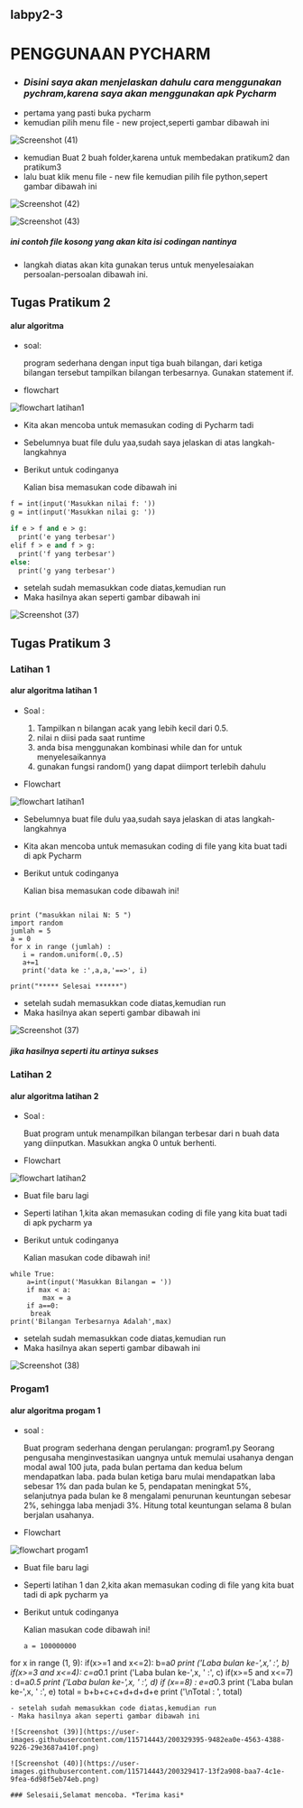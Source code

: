 ## labpy2-3

# PENGGUNAAN PYCHARM

-  ### *Disini saya akan menjelaskan dahulu cara menggunakan pychram,karena saya akan menggunakan apk Pycharm*
- pertama yang pasti buka pycharm
- kemudian pilih menu file -  new project,seperti gambar dibawah ini

![Screenshot (41)](https://user-images.githubusercontent.com/115714443/200235931-6a59b232-85f8-48f3-97ca-947a2a333c7f.png)

- kemudian Buat 2 buah folder,karena untuk membedakan pratikum2 dan pratikum3
- lalu buat klik menu file - new file kemudian pilih file python,sepert gambar dibawah ini

![Screenshot (42)](https://user-images.githubusercontent.com/115714443/200236375-50c51382-5988-4053-a166-19430024a19d.png)

![Screenshot (43)](https://user-images.githubusercontent.com/115714443/200236965-1108f357-a6bd-4baa-88af-8d5c90cdb358.png)
##### *ini contoh file kosong yang akan kita isi codingan nantinya*


- langkah diatas akan kita gunakan terus untuk menyelesaiakan persoalan-persoalan dibawah ini.

## Tugas Pratikum 2

#### alur algoritma 

- soal:

  program sederhana dengan input tiga buah bilangan, dari ketiga bilangan
  tersebut tampilkan bilangan terbesarnya. Gunakan statement if.
  
- flowchart

![flowchart latihan1](https://user-images.githubusercontent.com/115714443/200234287-2f8b3741-012e-4786-bb26-952b2a01b764.jpg)

 - Kita akan mencoba untuk memasukan coding di Pycharm tadi
 - Sebelumnya buat file dulu yaa,sudah saya jelaskan di atas langkah- langkahnya
 - Berikut untuk codinganya

   Kalian bisa memasukan code dibawah ini
   
```   e = int(input('Masukkan nilai e: '))
f = int(input('Masukkan nilai f: '))
g = int(input('Masukkan nilai g: '))

if e > f and e > g:
  print('e yang terbesar')
elif f > e and f > g:
  print('f yang terbesar')
else:
  print('g yang terbesar') 
  ```
 
- setelah sudah memasukkan code diatas,kemudian run
- Maka hasilnya akan seperti gambar dibawah ini

![Screenshot (37)](https://user-images.githubusercontent.com/115714443/200238266-7eb667a2-d505-4c3f-9b6f-f04119c63b0a.png)

## Tugas Pratikum 3

### Latihan 1

#### alur algoritma latihan 1

- Soal :

  1. Tampilkan n bilangan acak yang lebih kecil dari 0.5.
  2. nilai n diisi pada saat runtime
  3. anda bisa menggunakan kombinasi while dan for untuk menyelesaikannya
  4. gunakan fungsi random() yang dapat diimport terlebih dahulu

- Flowchart

![flowchart latihan1](https://user-images.githubusercontent.com/115714443/200326355-694ff69a-fbcc-488e-9243-2c69b4b4569d.png)

- Sebelumnya buat file dulu yaa,sudah saya jelaskan di atas langkah- langkahnya
- Kita akan mencoba untuk memasukan coding di file yang kita buat tadi di apk Pycharm
- Berikut untuk codinganya

  Kalian bisa memasukan code dibawah ini!
  
 ``` print("*******latihan1*******")

print ("masukkan nilai N: 5 ")
import random
jumlah = 5
a = 0
for x in range (jumlah) :
    i = random.uniform(.0,.5)
    a+=1
    print('data ke :',a,a,'==>', i)

print("***** Selesai ******")
```
- setelah sudah memasukkan code diatas,kemudian run
- Maka hasilnya akan seperti gambar dibawah ini

![Screenshot (37)](https://user-images.githubusercontent.com/115714443/200327587-bed9a1d3-704f-4baa-b348-cee8a2df94dd.png)
##### *jika hasilnya seperti itu artinya sukses*

### Latihan 2

#### alur algoritma latihan 2

- Soal :

   Buat program untuk menampilkan bilangan terbesar dari n buah data yang diinputkan.
Masukkan angka 0 untuk berhenti.

- Flowchart

![flowchart latihan2](https://user-images.githubusercontent.com/115714443/200328138-5551a2f1-4974-48ec-b8f5-71136dfe7dbc.png)

- Buat file baru lagi
- Seperti latihan 1,kita akan memasukan coding di file yang kita buat tadi di apk pycharm ya
- Berikut untuk codinganya

  Kalian masukan code dibawah ini!

``` max=0
while True:
    a=int(input('Masukkan Bilangan = '))
    if max < a:
        max = a
    if a==0:
     break
print('Bilangan Terbesarnya Adalah',max)
```

- setelah sudah memasukkan code diatas,kemudian run
- Maka hasilnya akan seperti gambar dibawah ini

![Screenshot (38)](https://user-images.githubusercontent.com/115714443/200328749-7534bbee-31f7-428c-8f15-4592e6859885.png)

### Progam1

#### alur algoritma progam 1

- soal :

   Buat program sederhana dengan perulangan: program1.py
Seorang pengusaha menginvestasikan uangnya untuk memulai usahanya dengan
modal awal 100 juta, pada bulan pertama dan kedua belum mendapatkan laba. pada
bulan ketiga baru mulai mendapatkan laba sebesar 1% dan pada bulan ke 5,
pendapatan meningkat 5%, selanjutnya pada bulan ke 8 mengalami penurunan
keuntungan sebesar 2%, sehingga laba menjadi 3%. Hitung total keuntungan selama 8
bulan berjalan usahanya.

- Flowchart

![flowchart progam1](https://user-images.githubusercontent.com/115714443/200328958-276c8ce4-a1ba-4ac2-b404-64191f3ef96a.png)

- Buat file baru lagi
- Seperti latihan 1 dan 2,kita akan memasukan coding di file yang kita buat tadi di apk pycharm ya
- Berikut untuk codinganya

  Kalian masukan code dibawah ini!
  ```
  a = 100000000
for x in range (1, 9):
    if(x>=1 and x<=2):
         b=a*0
         print ('Laba bulan ke-',x,' :', b)
    if(x>=3 and x<=4):
        c=a*0.1
        print ('Laba bulan ke-',x, ' :', c)
    if(x>=5 and x<=7) :
        d=a*0.5
        print ('Laba bulan ke-',x, ' :', d)
    if (x==8) :
        e=a*0.3
        print ('Laba bulan ke-',x, ' :', e)
total = b+b+c+c+d+d+d+e
print ('\nTotal : ', total)
```
- setelah sudah memasukkan code diatas,kemudian run
- Maka hasilnya akan seperti gambar dibawah ini

![Screenshot (39)](https://user-images.githubusercontent.com/115714443/200329395-9482ea0e-4563-4388-9226-29e3687a410f.png)

![Screenshot (40)](https://user-images.githubusercontent.com/115714443/200329417-13f2a908-baa7-4c1e-9fea-6d98f5eb74eb.png)

### Selesaii,Selamat mencoba. *Terima kasi*




